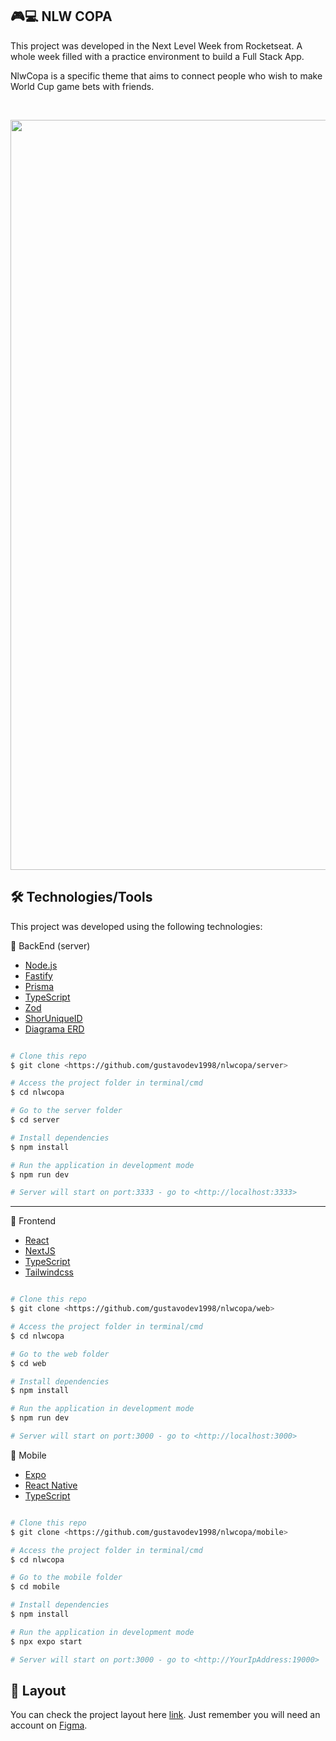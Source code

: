 ## 🎮💻 NLW COPA

This project was developed in the Next Level Week from Rocketseat. A whole week filled with a practice environment to build a Full Stack App.

NlwCopa is a specific theme that aims to connect people who wish to make World Cup game bets with friends.

<br><div align="center">
<img alt="BolãoCopa" title="#copa" src="" width="1200px" />

</div>

## 🛠️ Technologies/Tools

This project was developed using the following technologies:

🎲 BackEnd (server)

- [Node.js](https://nodejs.org/en/)
- [Fastify](https://www.fastify.io/docs/latest/Guides/Getting-Started/)
- [Prisma](https://www.prisma.io/)
- [TypeScript](https://www.typescriptlang.org/)
- [Zod](https://www.npmjs.com/package/zod)
- [ShorUniqueID](https://www.npmjs.com/package/short-unique-id)
- [Diagrama ERD](https://www.npmjs.com/package/prisma-erd-generator/)

```bash

# Clone this repo
$ git clone <https://github.com/gustavodev1998/nlwcopa/server>

# Access the project folder in terminal/cmd
$ cd nlwcopa

# Go to the server folder
$ cd server

# Install dependencies
$ npm install

# Run the application in development mode
$ npm run dev

# Server will start on port:3333 - go to <http://localhost:3333>

```

---

🔭 Frontend

- [React](https://pt-br.reactjs.org/)
- [NextJS](https://nextjs.org/)
- [TypeScript](https://www.typescriptlang.org/)
- [Tailwindcss](https://tailwindcss.com/)

```bash

# Clone this repo
$ git clone <https://github.com/gustavodev1998/nlwcopa/web>

# Access the project folder in terminal/cmd
$ cd nlwcopa

# Go to the web folder
$ cd web

# Install dependencies
$ npm install

# Run the application in development mode
$ npm run dev

# Server will start on port:3000 - go to <http://localhost:3000>

```

📱 Mobile

- [Expo](https://expo.io/)
- [React Native](https://reactnative.dev/)
- [TypeScript](https://www.typescriptlang.org/)

```bash

# Clone this repo
$ git clone <https://github.com/gustavodev1998/nlwcopa/mobile>

# Access the project folder in terminal/cmd
$ cd nlwcopa

# Go to the mobile folder
$ cd mobile

# Install dependencies
$ npm install

# Run the application in development mode
$ npx expo start

# Server will start on port:3000 - go to <http://YourIpAddress:19000>

```

## 🔖 Layout

You can check the project layout here [link](<https://www.figma.com/file/GXHI2fST5PSNeSWGInYbAN/Bol%C3%A3o-da-Copa-(Community)>). Just remember you will need an account on [Figma](http://figma.com/).

